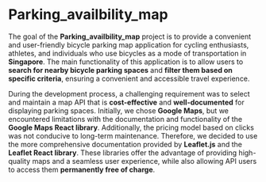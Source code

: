 # Parking_availbility_map


The goal of the **Parking_availbility_map** project is to provide a convenient and user-friendly bicycle parking map application for cycling enthusiasts, athletes, and individuals who use bicycles as a mode of transportation in **Singapore**. The main functionality of this application is to allow users to **search for nearby bicycle parking spaces** and **filter them based on specific criteria**, ensuring a convenient and accessible travel experience.


During the development process, a challenging requirement was to select and maintain a map API that is **cost-effective** and **well-documented** for displaying parking spaces. Initially, we chose **Google Maps**, but we encountered limitations with the documentation and functionality of the **Google Maps React library**. Additionally, the pricing model based on clicks was not conducive to long-term maintenance. Therefore, we decided to use the more comprehensive documentation provided by **Leaflet.js** and the **Leaflet React library**. These libraries offer the advantage of providing high-quality maps and a seamless user experience, while also allowing API users to access them **permanently free of charge**.

